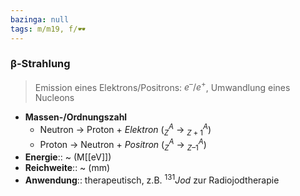 ```yaml
---
bazinga: null
tags: m/m19, f/🕶️
---
```

### β-Strahlung
> Emission eines Elektrons/Positrons: $e^{–}/e^{+}$, Umwandlung eines Nucleons
- **Massen-/Ordnungszahl**
	- Neutron → Proton + *Elektron* ($^{A}_{Z}$ → $^{A}_{Z+1}$)
	- Proton → Neutron + *Positron* ($^{A}_{Z}$ → $^{A}_{Z–1}$)
- **Energie**:: ~ (M[[eV]])
- **Reichweite**:: ~ (mm)
- **Anwendung**:: therapeutisch, z.B. $^{131}Jod$ zur Radiojodtherapie